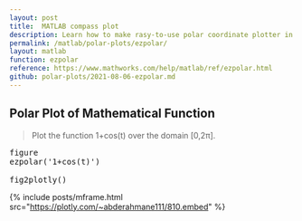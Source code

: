 ```yaml
---
layout: post
title:  MATLAB compass plot
description: Learn how to make rasy-to-use polar coordinate plotter in MATLAB, then publish them to the Web with Plotly.
permalink: /matlab/polar-plots/ezpolar/
layout: matlab
function: ezpolar
reference: https://www.mathworks.com/help/matlab/ref/ezpolar.html
github: polar-plots/2021-08-06-ezpolar.md
---
```


## Polar Plot of Mathematical Function

> Plot the function 1+cos(t) over the domain [0,2π].

<pre class="mcode">
figure
ezpolar('1+cos(t)')

fig2plotly()
</pre>

{% include posts/mframe.html src="https://plotly.com/~abderahmane111/810.embed" %}
